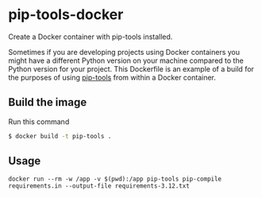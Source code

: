 # pip-tools-docker

Create a Docker container with pip-tools installed.

Sometimes if you are developing projects using Docker containers you might have a different Python version on your machine compared to the Python version for your project. This Dockerfile is an example of a build for the purposes of using [pip-tools](https://pypi.org/project/pip-tools/) from within a Docker container.

## Build the image

Run this command

```bash
$ docker build -t pip-tools .
```

## Usage

```
docker run --rm -w /app -v $(pwd):/app pip-tools pip-compile requirements.in --output-file requirements-3.12.txt
```
